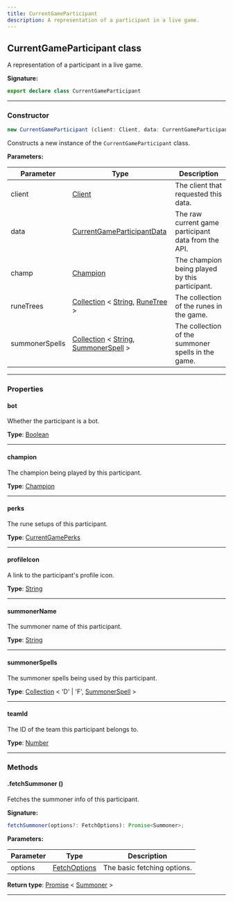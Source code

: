 ```yaml
---
title: CurrentGameParticipant
description: A representation of a participant in a live game.
---
```


## CurrentGameParticipant class

A representation of a participant in a live game.

**Signature:**

```ts
export declare class CurrentGameParticipant 
```

---

### Constructor

```ts
new CurrentGameParticipant (client: Client, data: CurrentGameParticipantData, champ: Champion, runeTrees: Collection<string, RuneTree>, summonerSpells: Collection<string, SummonerSpell>)
```

Constructs a new instance of the `CurrentGameParticipant` class.

**Parameters:**

| Parameter | Type | Description |
| --------- | ---- | ----------- |
| client | [Client](/api/Client.md) | The client that requested this data. |
| data | [CurrentGameParticipantData](/api/CurrentGameParticipantData.md) | The raw current game participant data from the API. |
| champ | [Champion](/api/Champion.md) | The champion being played by this participant. |
| runeTrees | [Collection](https://discord.js.org/#/docs/collection/stable/class/Collection) \< [String](https://developer.mozilla.org/en-US/docs/Web/JavaScript/Reference/Global_Objects/String), [RuneTree](/api/RuneTree.md) \> | The collection of the runes in the game. |
| summonerSpells | [Collection](https://discord.js.org/#/docs/collection/stable/class/Collection) \< [String](https://developer.mozilla.org/en-US/docs/Web/JavaScript/Reference/Global_Objects/String), [SummonerSpell](/api/SummonerSpell.md) \> | The collection of the summoner spells in the game. |
---

### Properties

#### bot

Whether the participant is a bot.



**Type**: [Boolean](https://developer.mozilla.org/en-US/docs/Web/JavaScript/Reference/Global_Objects/Boolean)

---

#### champion

The champion being played by this participant.



**Type**: [Champion](/api/Champion.md)

---

#### perks

The rune setups of this participant.



**Type**: [CurrentGamePerks](/api/CurrentGamePerks.md)

---

#### profileIcon

A link to the participant's profile icon.



**Type**: [String](https://developer.mozilla.org/en-US/docs/Web/JavaScript/Reference/Global_Objects/String)

---

#### summonerName

The summoner name of this participant.



**Type**: [String](https://developer.mozilla.org/en-US/docs/Web/JavaScript/Reference/Global_Objects/String)

---

#### summonerSpells

The summoner spells being used by this participant.



**Type**: [Collection](https://discord.js.org/#/docs/collection/stable/class/Collection) \< 'D' \| 'F', [SummonerSpell](/api/SummonerSpell.md) \>

---

#### teamId

The ID of the team this participant belongs to.



**Type**: [Number](https://developer.mozilla.org/en-US/docs/Web/JavaScript/Reference/Global_Objects/Number)

---

### Methods

#### .fetchSummoner ()

Fetches the summoner info of this participant.




**Signature:**

```ts
fetchSummoner(options?: FetchOptions): Promise<Summoner>;
```

**Parameters:**

| Parameter | Type | Description |
| --------- | ---- | ----------- |
| options | [FetchOptions](/api/FetchOptions.md) | The basic fetching options. |

**Return type**: [Promise](https://developer.mozilla.org/en-US/docs/Web/JavaScript/Reference/Global_Objects/Promise) \< [Summoner](/api/Summoner.md) \>

---

